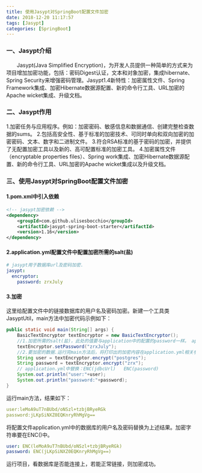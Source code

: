 ```yaml
---
title: 使用Jasypt对SpringBoot配置文件加密
date: 2018-12-20 11:17:57
tags: [Jasypt]
categories: [SpringBoot]
---
```

### 一、Jasypt介绍
&emsp;&emsp;Jasypt(Java Simplified Encryption)，为开发人员提供一种简单的方式来为项目增加加密功能，包括：密码Digest认证，文本和对象加密，集成hibernate、Spring Security来增强密码管理。Jasypt1.4新特性：加密属性文件、Spring Framework集成、加密Hibernate数据源配置、新的命令行工具、URL加密的Apache wicket集成、升级文档。
### 二、Jasypt作用
1.加密任务与应用程序。例如：加密密码、敏感信息和数据通信、创建完整检查数据的sums。
2.包括高安全性、基于标准的加密技术、可同时单向和双向加密的加密密码、文本、数字和二进制文件。
3.符合RSA标准的基于密码的加密，并提供了无配置加密工具以及新的、高可配置标准的加密工具。
4.加密属性文件（encryptable properties files）、Spring work集成、加密Hibernate数据源配置、新的命令行工具、URL加密的Apache wicket集成以及升级文档。
### 三、使用Jasypt对SpringBoot配置文件加密
#### 1.pom.xml中引入依赖
```xml
<!-- jasypt加密依赖 -->
<dependency>
	<groupId>com.github.ulisesbocchio</groupId>
	<artifactId>jasypt-spring-boot-starter</artifactId>
	<version>1.16</version>
</dependency>
```

#### 2.application.yml配置文件中配置加密所需的salt(盐)
```yml
# jasypt用于数据库url及密码加密.
jasypt:
  encryptor:
    password: zrxJuly
```
<!-- more -->
#### 3.加密
这里给配置文件中的链接数据库的用户名及密码加密。新建一个工具类JasyptUtil，main方法中加密代码示例如下：
```java
public static void main(String[] args) {
    BasicTextEncryptor textEncryptor = new BasicTextEncryptor();
    //1.加密所需的salt(盐)，此处的值要与application中的配置的password一样。 application.yml中配置：jasypt.encryptor.password=zrxJuly
    textEncryptor.setPassword("zrxJuly");
    //2.要加密的数据.运行完main方法后，将打印出的加密内容在application.yml相关参数中替换：
    String user = textEncryptor.encrypt("postgres");
    String password = textEncryptor.encrypt("zrx");
    // application.yml中替换：ENC(jdbcUrl)   ENC(password)
    System.out.println("user:"+user);
    System.out.println("password:"+password);
}
```
运行main方法，结果如下：
```yml
user:leMoA9uT7nBUbd/oNSzl+tzbjBRyeRGk
password:jLKpSiNXZ0EQKnryRhMgVg==
```
将配置文件application.yml中的数据库的用户名及密码替换为上述结果。加密字符串要在ENC()中。
```yml
user: ENC(leMoA9uT7nBUbd/oNSzl+tzbjBRyeRGk)
password: ENC(jLKpSiNXZ0EQKnryRhMgVg==)
```
运行项目，看数据库是否能连接上，若能正常链接，则加密成功。


